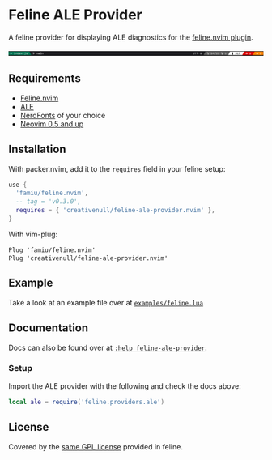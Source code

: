 # Feline ALE Provider

A feline provider for displaying ALE diagnostics for the [feline.nvim plugin](https://github.com/famiu/feline.nvim).

![screenshot](./assets/screenshot.png)

## Requirements

+ [Feline.nvim](https://github.com/famiu/feline.nvim)
+ [ALE](https://github.com/dense-analyses/ale)
+ [NerdFonts](https://www.nerdfonts.com/) of your choice
+ [Neovim 0.5 and up](https://github.com/neovim/neovim/tree/v0.5.1)

## Installation

With packer.nvim, add it to the `requires` field in your feline setup:

```lua
use {
  'famiu/feline.nvim',
  -- tag = 'v0.3.0',
  requires = { 'creativenull/feline-ale-provider.nvim' },
}
```

With vim-plug:

```vim
Plug 'famiu/feline.nvim'
Plug 'creativenull/feline-ale-provider.nvim'
```

## Example

Take a look at an example file over at [`examples/feline.lua`](./examples/feline.lua)

## Documentation

Docs can also be found over at [`:help feline-ale-provider`](./doc/feline-ale-provider.txt).

### Setup

Import the ALE provider with the following and check the docs above:

```lua
local ale = require('feline.providers.ale')
```

## License

Covered by the [same GPL license](./LICENSE.md) provided in feline.
